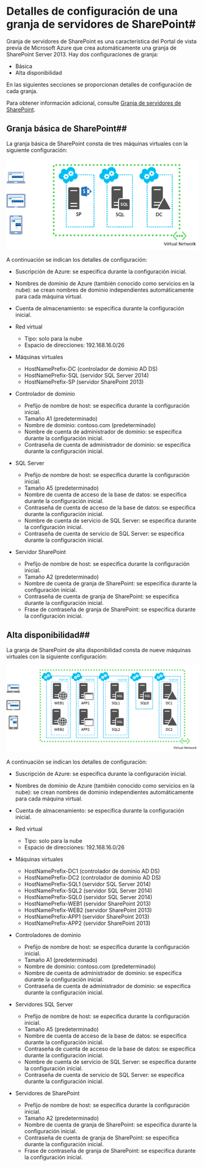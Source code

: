 <properties title="SharePoint Server Farm Configuration Details" pageTitle="Detalles de configuración de una granja de servidores de SharePoint" description="Describe la configuración predeterminada de las granjas de SharePoint." metaKeywords="" services="virtual-machines" solutions="" documentationCenter="" authors="josephd" videoId="" scriptId="" manager="timlt"/>

<tags ms.service="virtual-machines" ms.workload="infrastructure-services" ms.tgt_pltfrm="vm-sharepoint" ms.devlang="na" ms.topic="article" ms.date="10/20/2014" ms.author="josephd" />


# Detalles de configuración de una granja de servidores de SharePoint#

Granja de servidores de SharePoint es una característica del Portal de vista previa de Microsoft Azure que crea automáticamente una granja de SharePoint Server 2013. Hay dos configuraciones de granja:

- Básica
- Alta disponibilidad

En las siguientes secciones se proporcionan detalles de configuración de cada granja.

Para obtener información adicional, consulte [Granja de servidores de SharePoint](../virtual-machines-sharepoint-farm-azure-preview/).

## Granja básica de SharePoint##

La granja básica de SharePoint consta de tres máquinas virtuales con la siguiente configuración:

![sharepointfarm](./media/virtual-machines-sharepoint-farm-config-azure-preview/SPFarm_Basic.png) 

A continuación se indican los detalles de configuración:

-	Suscripción de Azure: se especifica durante la configuración inicial.
-	Nombres de dominio de Azure (también conocido como servicios en la nube): se crean nombres de dominio independientes automáticamente para cada máquina virtual.
-	Cuenta de almacenamiento: se especifica durante la configuración inicial.
-	Red virtual 	
	-   Tipo: solo para la nube	
    -	Espacio de direcciones: 192.168.16.0/26    

- Máquinas virtuales
	-	HostNamePrefix-DC (controlador de dominio AD DS)
	-	HostNamePrefix-SQL (servidor SQL Server 2014)
	-	HostNamePrefix-SP (servidor SharePoint 2013)

- Controlador de dominio
	-	Prefijo de nombre de host: se especifica durante la configuración inicial.
	-	Tamaño A1 (predeterminado)
	-	Nombre de dominio: contoso.com (predeterminado)
	-	Nombre de cuenta de administrador de dominio: se especifica durante la configuración inicial.
	-	Contraseña de cuenta de administrador de dominio: se especifica durante la configuración inicial.

- SQL Server
	-	Prefijo de nombre de host: se especifica durante la configuración inicial.
	-	Tamaño A5 (predeterminado)
	-	Nombre de cuenta de acceso de la base de datos: se especifica durante la configuración inicial.
	-	Contraseña de cuenta de acceso de la base de datos: se especifica durante la configuración inicial.
	-	Nombre de cuenta de servicio de SQL Server: se especifica durante la configuración inicial.
	-	Contraseña de cuenta de servicio de SQL Server: se especifica durante la configuración inicial.

- Servidor SharePoint
	-	Prefijo de nombre de host: se especifica durante la configuración inicial.
	-	Tamaño A2 (predeterminado)
	-	Nombre de cuenta de granja de SharePoint: se especifica durante la configuración inicial.
	-	Contraseña de cuenta de granja de SharePoint: se especifica durante la configuración inicial.
	-	Frase de contraseña de granja de SharePoint: se especifica durante la configuración inicial.


## Alta disponibilidad##

La granja de SharePoint de alta disponibilidad consta de nueve máquinas virtuales con la siguiente configuración:

![sharepointfarm](./media/virtual-machines-sharepoint-farm-config-azure-preview/SPFarm_HighAvail.png)
 
A continuación se indican los detalles de configuración:

-	Suscripción de Azure: se especifica durante la configuración inicial.
-	Nombres de dominio de Azure (también conocido como servicios en la nube): se crean nombres de dominio independientes automáticamente para cada máquina virtual.
-	Cuenta de almacenamiento: se especifica durante la configuración inicial.
-	Red virtual	
	-	Tipo: solo para la nube
	-	Espacio de direcciones: 192.168.16.0/26	

-	Máquinas virtuales
	-	HostNamePrefix-DC1 (controlador de dominio AD DS)
	-	HostNamePrefix-DC2 (controlador de dominio AD DS)
	-	HostNamePrefix-SQL1 (servidor SQL Server 2014)
	-	HostNamePrefix-SQL2 (servidor SQL Server 2014)
	-	HostNamePrefix-SQL0 (servidor SQL Server 2014)
	-	HostNamePrefix-WEB1 (servidor SharePoint 2013)
	-	HostNamePrefix-WEB2 (servidor SharePoint 2013)
	-	HostNamePrefix-APP1 (servidor SharePoint 2013)
	-	HostNamePrefix-APP2 (servidor SharePoint 2013)

-	Controladores de dominio
	-	Prefijo de nombre de host: se especifica durante la configuración inicial.
	-	Tamaño A1 (predeterminado)
	-	Nombre de dominio: contoso.com (predeterminado)
	-	Nombre de cuenta de administrador de dominio: se especifica durante la configuración inicial.
	-	Contraseña de cuenta de administrador de dominio: se especifica durante la configuración inicial.

-	Servidores SQL Server
	-	Prefijo de nombre de host: se especifica durante la configuración inicial.
	-	Tamaño A5 (predeterminado)
	-	Nombre de cuenta de acceso de la base de datos: se especifica durante la configuración inicial.
	-	Contraseña de cuenta de acceso de la base de datos: se especifica durante la configuración inicial.
	-	Nombre de cuenta de servicio de SQL Server: se especifica durante la configuración inicial.
	-	Contraseña de cuenta de servicio de SQL Server: se especifica durante la configuración inicial.

-	Servidores de SharePoint
	-	Prefijo de nombre de host: se especifica durante la configuración inicial.
	-	Tamaño A2 (predeterminado)
	-	Nombre de cuenta de granja de SharePoint: se especifica durante la configuración inicial.
	-	Contraseña de cuenta de granja de SharePoint: se especifica durante la configuración inicial.		
	-	Frase de contraseña de granja de SharePoint: se especifica durante la configuración inicial.


<!--HONumber=35.1-->
